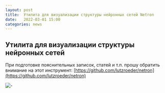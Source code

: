 ```yaml
---
layout: post
title:  Утилита для визуализации структуры нейронных сетей Netron
date:   2022-03-01 15:00
categories: news
---
```

## Утилита для визуализации структуры нейронных сетей

При подготовке пояснительных записок, статей и т.п. прошу обратить внимание на этот инструмент: [https://github.com/lutzroeder/netron](https://github.com/lutzroeder/netron)

![-](https://i.ibb.co/ggDjqrV/netron.png)

